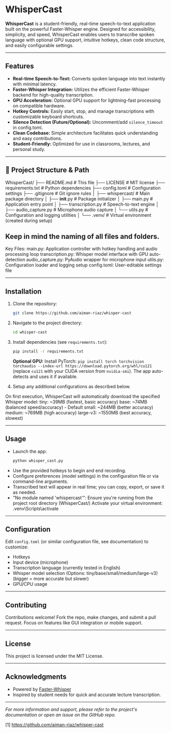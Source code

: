 # WhisperCast

**WhisperCast** is a student-friendly, real-time speech-to-text application built on the powerful Faster-Whisper engine. Designed for accessibility, simplicity, and speed, WhisperCast enables users to transcribe spoken language with optional GPU support, intuitive hotkeys, clean code structure, and easily configurable settings.

***

## Features

- **Real-time Speech-to-Text:** Converts spoken language into text instantly with minimal latency.
- **Faster-Whisper Integration:** Utilizes the efficient Faster-Whisper backend for high-quality transcription.
- **GPU Acceleration:** Optional GPU support for lightning-fast processing on compatible hardware.
- **Hotkey Controls:** Easily start, stop, and manage transcriptions with customizable keyboard shortcuts.
- **Silence Detection (Future/Optional):** Uncomment/add `silence_timeout` in config.toml.
- **Clean Codebase:** Simple architecture facilitates quick understanding and easy contributions.
- **Student-Friendly:** Optimized for use in classrooms, lectures, and personal study.

***


## 📁 Project Structure & Path

WhisperCast/
├── README.md                 # This file
├── LICENSE                   # MIT license
├── requirements.txt          # Python dependencies
├── config.toml              # Configuration settings
├── .gitignore               # Git ignore rules
│
├── whispercast/             # Main package directory
│   ├── __init__.py          # Package initializer
│   ├── main.py              # Application entry point
│   ├── transcription.py     # Speech-to-text engine
│   ├── audio_capture.py     # Microphone audio capture
│   └── utils.py             # Configuration and logging utilities
│
└── .venv/                   # Virtual environment (created during setup)

## Keep in mind the naming of all files and folders.

Key Files:
main.py: Application controller with hotkey handling and audio processing loop
transcription.py: Whisper model interface with GPU auto-detection
audio_capture.py: PyAudio wrapper for microphone input
utils.py: Configuration loader and logging setup
config.toml: User-editable settings file


***

## Installation

1. Clone the repository:
    ```bash
    git clone https://github.com/aiman-riaz/whisper-cast
    ```
2. Navigate to the project directory:
    ```bash
    cd whisper-cast
    ```
3. Install dependencies (see `requirements.txt`):
    ```bash
    pip install -r requirements.txt
    ```
    **Optional GPU:** Install PyTorch: `pip install torch torchvision torchaudio --index-url https://download.pytorch.org/whl/cu121` (replace `cu121` with your CUDA version from `nvidia-smi`). The app auto-detects and uses it if available.
   
4. Setup any additional configurations as described below.

On first execution, WhisperCast will automatically download the specified Whisper model:
tiny: ~39MB (fastest, basic accuracy)
base: ~74MB (balanced speed/accuracy) - Default
small: ~244MB (better accuracy)
medium: ~769MB (high accuracy)
large-v3: ~1550MB (best accuracy, slowest)

***

## Usage

- Launch the app:
    ```bash
    python whisper_cast.py
    ```
- Use the provided hotkeys to begin and end recording.
- Configure preferences (model settings) in the configuration file or via command-line arguments.
- Transcribed text will appear in real time; you can copy, export, or save it as needed.
- "No module named 'whispercast'":
    Ensure you're running from the project root directory (WhisperCast/)
    Activate your virtual environment: .venv\Scripts\activate

***

## Configuration

Edit `config.toml` (or similar configuration file, see documentation) to customize:

- Hotkeys
- Input device (microphone)
- Transcription language (currently tested in English)
- Whisper model selection (Options: tiny/base/small/medium/large-v3) (bigger = more accurate but slower)
- GPU/CPU usage


***

## Contributing

Contributions welcome! Fork the repo, make changes, and submit a pull request. Focus on features like GUI integration or mobile support.

***

## License

This project is licensed under the MIT License.

***

## Acknowledgments

- Powered by [Faster-Whisper](https://github.com/faster-whisper)
- Inspired by student needs for quick and accurate lecture transcription.

***

*For more information and support, please refer to the project's documentation or open an issue on the GitHub repo.*

[1] https://github.com/aiman-riaz/whisper-cast
